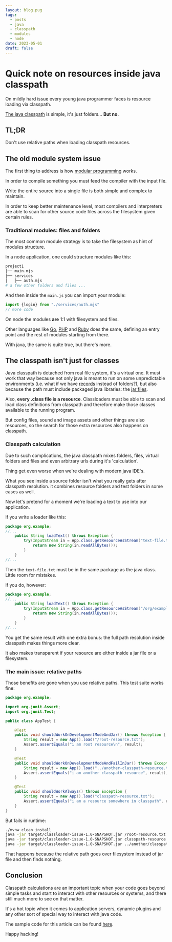 ```yaml
---
layout: blog.pug
tags:
  - posts
  - java
  - classpath
  - modules
  - node
date: 2023-05-01
draft: false
---
```

# Quick note on resources inside java classpath

On mildly hard issue every young java programmer faces is resource loading via
classpath.

[The java classpath](https://docs.oracle.com/javase/tutorial/essential/environment/paths.html)
is simple, it's just folders... **But no.**

## TL;DR

Don't use relative paths when loading classpath resources.

## The old module system issue

The first thing to address is how
[modular programming](https://en.wikipedia.org/wiki/Modular_programming) works.

In order to compile something you must feed the compiler with the input file.

Write the entire source into a single file is both simple and complex to
maintain.

In order to keep better maintenance level, most compilers and interpreters are
able to scan for other source code files across the filesystem given certain
rules.

### Traditional modules: files and folders

The most common module strategy is to take the filesystem as hint of modules
structure.

In a node application, one could structure modules like this:

```bash
project1
├── main.mjs
├── services
│   ├── auth.mjs
# a few other folders and files ...
```

And then inside the `main.js` you can import your module:

```javascript
import {login} from "./services/auth.mjs"
// more code
```

On node the modules **are** 1:1 with filesystem and files.

Other languages like [Go](https://go.dev/doc/code),
[PHP](https://www.php.net/manual/en/function.include.php) and
[Ruby](https://ruby-doc.org/3.2.2/Kernel.html#method-i-require) does the same,
defining an entry point and the rest of modules starting from there.

With java, the same is quite true, but there's more.

## The classpath isn't just for classes

Java classpath is detached from real file system, it's a virtual one. It must
work that way because not only java is meant to run on some unpredictable
environments (i.e. what if we have
[records](https://www.ibm.com/docs/en/file-manager-for-zos/14.1?topic=overview-data-sets-records)
instead of folders?), but also because the path must include packaged java
libraries: the [jar files](https://docs.oracle.com/javase/tutorial/deployment/jar/basicsindex.html).

Also, **every .class file is a resource**. Classloaders must be able to scan and
load class definitions from classpath and therefore make those classes available
to the running program.

But config files, sound and image assets and other things are also resources, so
the search for those extra resources also happens on classpath.

### Classpath calculation

Due to such complications, the java classpath mixes folders, files, virtual
folders and files and even arbitrary urls during it's 'calculation'.

Thing get even worse when we're dealing with modern java IDE's.

What you see inside a source folder isn't what you really gets after classpath
resolution. it combines resource folders and test folders in some cases as well.

Now let's pretend for a moment we're loading a text to use into our application.

If you write a loader like this:

```java
package org.example;
//...
    public String loadText() throws Exception {
        try(InputStream in = App.class.getResourceAsStream("text-file.txt")) {
            return new String(in.readAllBytes());
        }
    }
//...
```

Then the `text-file.txt` must be in the same package as the java class. Little
room for mistakes.

If you do, however:

```java
package org.example;
//...
    public String loadText() throws Exception {
        try(InputStream in = App.class.getResourceAsStream("/org/example/text-file.txt")) {
            return new String(in.readAllBytes());
        }
    }
//...
```

You get the same result with one extra bonus: the full path resolution inside
classpath makes things more clear.

It also makes transparent if your resource are either inside a jar file or a
filesystem.

### The main issue: relative paths

Those benefits are gone when you use relative paths. This test suite works fine:

```java
package org.example;

import org.junit.Assert;
import org.junit.Test;

public class AppTest {

    @Test
    public void shouldWorkOnDevelopmentModeAndJar() throws Exception {
        String result = new App().load("/root-resource.txt");
        Assert.assertEquals("i am root resource\n", result);
    }

    @Test
    public void shouldWorkOnDevelopmentModeAndFailInJar() throws Exception {
        String result = new App().load("../another-classpath-resource.txt");
        Assert.assertEquals("i am another classpath resource", result);
    }

    @Test
    public void shouldWorkAlways() throws Exception {
        String result = new App().load("classpath-resource.txt");
        Assert.assertEquals("i am a resource somewhere in classpath", result);
    }
}
```

But fails in runtime:

```bash
./mvnw clean install
java -jar target/classloader-issue-1.0-SNAPSHOT.jar /root-resource.txt # ok
java -jar target/classloader-issue-1.0-SNAPSHOT.jar classpath-resource.txt #ok
java -jar target/classloader-issue-1.0-SNAPSHOT.jar ../another/classpath-resource.txt #fail
```

That happens because the relative path goes over filesystem instead of jar file
and then finds nothing.

## Conclusion

Classpath calculations are an important topic when your code goes beyond simple
tasks and start to interact with other resources or systems, and there still
much more to see on that matter.

It's a hot topic when it comes to application servers, dynamic plugins and any
other sort of special way to interact with java code.

The sample code for this article can be found
[here](https://github.com/sombriks/classloader-issue).

Happy hacking!
